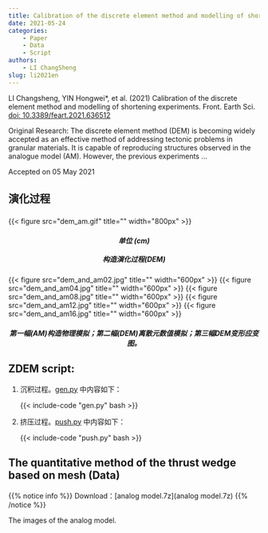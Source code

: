 ```yaml
---
title: Calibration of the discrete element method and modelling of shortening experiments (Data)
date: 2021-05-24
categories:
    - Paper
    - Data
    - Script
authors:
    - LI ChangSheng
slug: li2021en 
---
```

LI Changsheng, YIN Hongwei*, et al. (2021) Calibration of the discrete element method and modelling of shortening experiments. Front. Earth Sci. [doi: 10.3389/feart.2021.636512](https://doi.org/10.3389/feart.2021.636512)

Original Research: The discrete element method (DEM) is becoming widely accepted as an effective method of addressing tectonic problems in granular materials. It is capable of reproducing structures observed in the analogue model (AM). However, the previous experiments ...

Accepted on 05 May 2021
## 演化过程

<h5> </h5>
{{< figure src="dem_am.gif" title="" width="800px" >}}
<center><h5>单位 (cm)<br><br>构造演化过程(DEM)</h5></center>

{{< figure src="dem_and_am02.jpg" title="" width="600px" >}}
{{< figure src="dem_and_am04.jpg" title="" width="600px" >}}
{{< figure src="dem_and_am08.jpg" title="" width="600px" >}}
{{< figure src="dem_and_am12.jpg" title="" width="600px" >}}
{{< figure src="dem_and_am16.jpg" title="" width="600px" >}}
<center><h5>第一幅(AM)构造物理模拟；第二幅(DEM)离散元数值模拟；第三幅DEM变形应变图。</h5></center>

## ZDEM script: 

1. 沉积过程。[gen.py](gen.py) 中内容如下：

    {{< include-code "gen.py" bash >}}

2. 挤压过程。[push.py](push.py) 中内容如下：

    {{< include-code "push.py" bash >}}

## The quantitative method of the thrust wedge based on mesh (Data) 

{{% notice info %}}
Download：[analog model.7z](analog model.7z) 
{{% /notice %}}

The images of the analog model.



